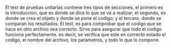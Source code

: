 El test de pruebas unitarias contiene tres tipos de secciones, el primero es la introduccion, que es donde se dice lo que se va a realizar; el segundo, es donde se crea el objeto y donde se pone el codigo; y el tercero, donde se comparan los resultados.
El test, es para comprobar que el codigo que se hace en otro archivo sea correcto. Sirve para asegurar que todo el codigo funciona perfectamente. es decir, se verifica que este en correcto estado el codigo, el nombre del archivo, los parametros, y todo lo que lo compone.